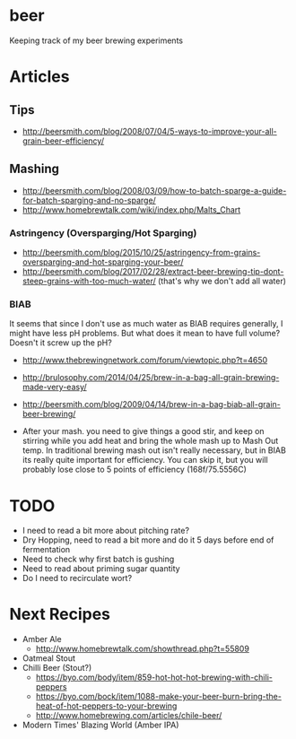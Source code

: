 # beer
Keeping track of my beer brewing experiments



# Articles

## Tips

* http://beersmith.com/blog/2008/07/04/5-ways-to-improve-your-all-grain-beer-efficiency/


## Mashing 

* http://beersmith.com/blog/2008/03/09/how-to-batch-sparge-a-guide-for-batch-sparging-and-no-sparge/
* http://www.homebrewtalk.com/wiki/index.php/Malts_Chart

### Astringency (Oversparging/Hot Sparging)
* http://beersmith.com/blog/2015/10/25/astringency-from-grains-oversparging-and-hot-sparging-your-beer/
* http://beersmith.com/blog/2017/02/28/extract-beer-brewing-tip-dont-steep-grains-with-too-much-water/ (that's why we don't add all water)


### BIAB

It seems that since I don't use as much water as BIAB requires generally, I might have less pH problems. But what does it mean to have full volume? Doesn't it screw up the pH?
* http://www.thebrewingnetwork.com/forum/viewtopic.php?t=4650
* http://brulosophy.com/2014/04/25/brew-in-a-bag-all-grain-brewing-made-very-easy/
* http://beersmith.com/blog/2009/04/14/brew-in-a-bag-biab-all-grain-beer-brewing/

* After your mash. you need to give things a good stir, and keep on stirring while you add heat and bring the whole mash up to Mash Out temp. In traditional brewing mash out isn't really necessary, but in BIAB its really quite important for efficiency. You can skip it, but you will probably lose close to 5 points of efficiency  (168f/75.5556C)

# TODO

* I need to read a bit more about pitching rate?
* Dry Hopping, need to read a bit more and do it 5 days before end of fermentation
* Need to check why first batch is gushing
* Need to read about priming sugar quantity
* Do I need to recirculate wort?

# Next Recipes

* Amber Ale
    * http://www.homebrewtalk.com/showthread.php?t=55809
* Oatmeal Stout
* Chilli Beer (Stout?)
   * https://byo.com/body/item/859-hot-hot-hot-brewing-with-chili-peppers
   * https://byo.com/bock/item/1088-make-your-beer-burn-bring-the-heat-of-hot-peppers-to-your-brewing
   * http://www.homebrewing.com/articles/chile-beer/
* Modern Times' Blazing World (Amber IPA)
